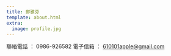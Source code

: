 ```yaml
---
title: 鄭雅芬
template: about.html
extra:
  image: profile.jpg
---
```

聯絡電話 ： 0986-926582
電子信箱 ： 610101apple@gmail.com
